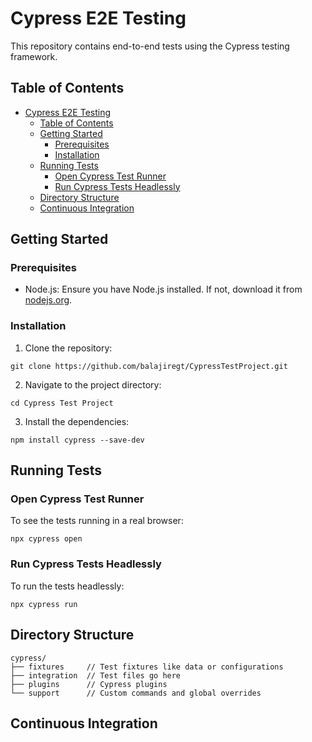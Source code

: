 # Cypress E2E Testing

This repository contains end-to-end tests using the Cypress testing framework.

## Table of Contents
- [Cypress E2E Testing](#cypress-e2e-testing)
  - [Table of Contents](#table-of-contents)
  - [Getting Started](#getting-started)
    - [Prerequisites](#prerequisites)
    - [Installation](#installation)
  - [Running Tests](#running-tests)
    - [Open Cypress Test Runner](#open-cypress-test-runner)
    - [Run Cypress Tests Headlessly](#run-cypress-tests-headlessly)
  - [Directory Structure](#directory-structure)
  - [Continuous Integration](#continuous-integration)

## Getting Started

### Prerequisites

- Node.js: Ensure you have Node.js installed. If not, download it from [nodejs.org](https://nodejs.org/).

### Installation

1. Clone the repository:
```
git clone https://github.com/balajiregt/CypressTestProject.git
```

2. Navigate to the project directory:
```
cd Cypress Test Project
```

3. Install the dependencies:
```
npm install cypress --save-dev
```

## Running Tests

### Open Cypress Test Runner

To see the tests running in a real browser:

```
npx cypress open
```

### Run Cypress Tests Headlessly

To run the tests headlessly:

```
npx cypress run
```

## Directory Structure

```
cypress/
├── fixtures     // Test fixtures like data or configurations
├── integration  // Test files go here
├── plugins      // Cypress plugins
└── support      // Custom commands and global overrides
```

## Continuous Integration

